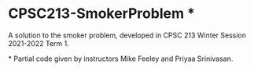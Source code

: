 # CPSC213-SmokerProblem *
A solution to the smoker problem, developed in CPSC 213 Winter Session 2021-2022 Term 1.

\* Partial code given by instructors Mike Feeley and Priyaa Srinivasan.
